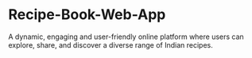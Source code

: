 # Recipe-Book-Web-App
A dynamic, engaging and user-friendly online platform where users can explore, share, and discover a diverse range of Indian recipes.
